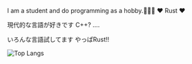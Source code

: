 I am a student and do programming as a hobby.🗼🇯🇵
♥ Rust ♥

現代的な言語が好きです C++? ....

いろんな言語試してます やっぱRust!!

![Top Langs](https://github-readme-stats.vercel.app/api/top-langs/?username=BlueGeckoJP&langs_count=12&layout=donut)
